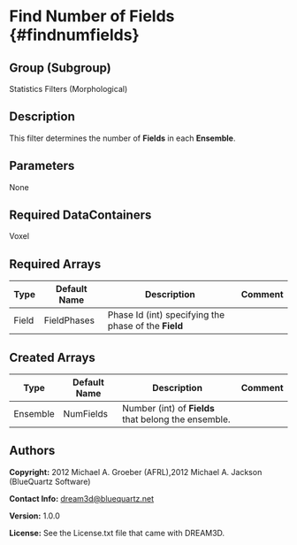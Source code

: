 Find Number of Fields {#findnumfields}
======


## Group (Subgroup) ##

Statistics Filters (Morphological)



## Description ##
This filter determines the number of **Fields** in each **Ensemble**.


## Parameters ##
None 

## Required DataContainers ##
Voxel

## Required Arrays ##

| Type | Default Name | Description | Comment |
|------|--------------|-------------|---------|
| Field | FieldPhases | Phase Id (int) specifying the phase of the **Field** |  |

## Created Arrays ##

| Type | Default Name | Description | Comment |
|------|--------------|-------------|---------|
| Ensemble | NumFields | Number (int) of **Fields** that belong the ensemble. |  |

## Authors ##

**Copyright:** 2012 Michael A. Groeber (AFRL),2012 Michael A. Jackson (BlueQuartz Software)

**Contact Info:** dream3d@bluequartz.net

**Version:** 1.0.0

**License:**  See the License.txt file that came with DREAM3D.



